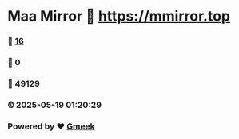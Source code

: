 # Maa Mirror :link: https://mmirror.top 
### :page_facing_up: [16](https://mmirror.top/tag.html) 
### :speech_balloon: 0 
### :hibiscus: 49129 
### :alarm_clock: 2025-05-19 01:20:29 
### Powered by :heart: [Gmeek](https://github.com/Meekdai/Gmeek)
